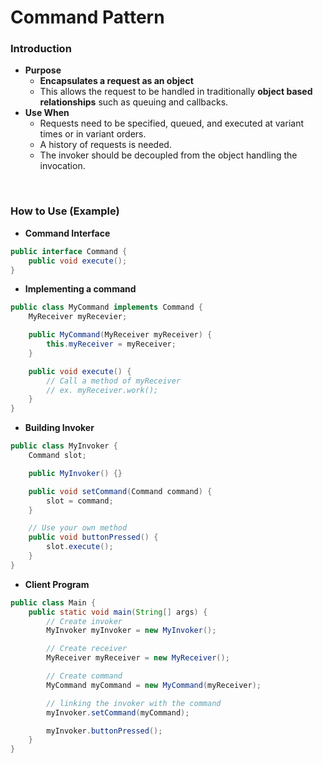 # Command Pattern

### Introduction
- **Purpose**
  - **Encapsulates a request as an object**
  - This allows the request to be handled in traditionally **object based relationships** such as queuing and callbacks.
- **Use When**
  - Requests need to be specified, queued, and executed at variant times or in variant orders.
  - A history of requests is needed.
  - The invoker should be decoupled from the object handling the invocation.

<br>

### How to Use (Example)
- **Command Interface**
```java
public interface Command {
    public void execute();
}
```

- **Implementing a command**
```java
public class MyCommand implements Command {
    MyReceiver myRecevier;

    public MyCommand(MyReceiver myReceiver) {
        this.myReceiver = myReceiver;
    }

    public void execute() {
        // Call a method of myReceiver
        // ex. myReceiver.work();
    }
}
```

- **Building Invoker**
```java
public class MyInvoker {
    Command slot;

    public MyInvoker() {}

    public void setCommand(Command command) {
        slot = command;
    }

    // Use your own method
    public void buttonPressed() {
        slot.execute();
    }
}
```

- **Client Program**
```java
public class Main {
    public static void main(String[] args) {
        // Create invoker
        MyInvoker myInvoker = new MyInvoker();

        // Create receiver
        MyReceiver myReceiver = new MyReceiver();

        // Create command
        MyCommand myCommand = new MyCommand(myReceiver);

        // linking the invoker with the command
        myInvoker.setCommand(myCommand);

        myInvoker.buttonPressed();
    }
}
```
